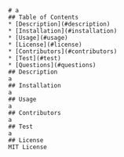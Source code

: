 
    # a
    ## Table of Contents
    * [Description](#description)
    * [Installation](#installation)
    * [Usage](#usage)
    * [License](#license)
    * [Contributors](#contributors)
    * [Test](#test)
    * [Questions](#questions)
    ## Description
    a
    ## Installation 
    a
    ## Usage 
    a
    ## Contributors
    a
    ## Test
    a
    ## License
    MIT License
    